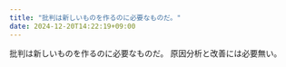 ```yaml
---
title: "批判は新しいものを作るのに必要なものだ。"
date: 2024-12-20T14:22:19+09:00
---
```

批判は新しいものを作るのに必要なものだ。
原因分析と改善には必要無い。
